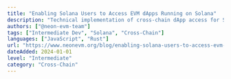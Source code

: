 ```yaml
---
title: "Enabling Solana Users to Access EVM dApps Running on Solana"
description: "Technical implementation of cross-chain dApp access for Solana users"
authors: ["@neon-evm-team"]
tags: ["Intermediate Dev", "Solana", "Cross-Chain"]
languages: ["JavaScript", "Rust"]
url: "https://www.neonevm.org/blog/enabling-solana-users-to-access-evm-dapps-running-on-solana"
dateAdded: 2024-01-01
level: "Intermediate"
category: "Cross-Chain"
---
```

